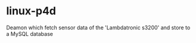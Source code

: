linux-p4d
=========

Deamon which fetch sensor data of the 'Lambdatronic s3200' and store to a MySQL database
